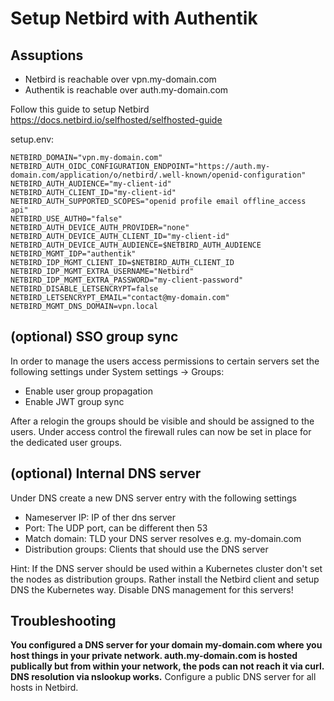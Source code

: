 # Setup Netbird with Authentik

## Assuptions
* Netbird is reachable over vpn.my-domain.com
* Authentik is reachable over auth.my-domain.com

Follow this guide to setup Netbird https://docs.netbird.io/selfhosted/selfhosted-guide

setup.env:
```
NETBIRD_DOMAIN="vpn.my-domain.com"
NETBIRD_AUTH_OIDC_CONFIGURATION_ENDPOINT="https://auth.my-domain.com/application/o/netbird/.well-known/openid-configuration"
NETBIRD_AUTH_AUDIENCE="my-client-id"
NETBIRD_AUTH_CLIENT_ID="my-client-id"
NETBIRD_AUTH_SUPPORTED_SCOPES="openid profile email offline_access api"
NETBIRD_USE_AUTH0="false"
NETBIRD_AUTH_DEVICE_AUTH_PROVIDER="none"
NETBIRD_AUTH_DEVICE_AUTH_CLIENT_ID="my-client-id"
NETBIRD_AUTH_DEVICE_AUTH_AUDIENCE=$NETBIRD_AUTH_AUDIENCE
NETBIRD_MGMT_IDP="authentik"
NETBIRD_IDP_MGMT_CLIENT_ID=$NETBIRD_AUTH_CLIENT_ID
NETBIRD_IDP_MGMT_EXTRA_USERNAME="Netbird"
NETBIRD_IDP_MGMT_EXTRA_PASSWORD="my-client-password"
NETBIRD_DISABLE_LETSENCRYPT=false
NETBIRD_LETSENCRYPT_EMAIL="contact@my-domain.com"
NETBIRD_MGMT_DNS_DOMAIN=vpn.local
```

## (optional) SSO group sync
In order to manage the users access permissions to certain servers set the following settings under System settings -> Groups:
* Enable user group propagation
* Enable JWT group sync

After a relogin the groups should be visible and should be assigned to the users.
Under access control the firewall rules can now be set in place for the dedicated user groups.

## (optional) Internal DNS server

Under DNS create a new DNS server entry with the following settings
* Nameserver IP: IP of ther dns server
* Port: The UDP port, can be different then 53
* Match domain: TLD your DNS server resolves e.g. my-domain.com
* Distribution groups: Clients that should use the DNS server

Hint: If the DNS server should be used within a Kubernetes cluster don't set the nodes as distribution groups. Rather install the Netbird client and setup DNS the Kubernetes way. Disable DNS management for this servers!

## Troubleshooting

**You configured a DNS server for your domain my-domain.com where you host things in your private network. auth.my-domain.com is hosted publically but from within your network, the pods can not reach it via curl. DNS resolution via nslookup works.**
Configure a public DNS server for all hosts in Netbird.
